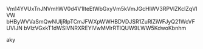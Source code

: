 Vm14YVUxTnJNVmhWV0d4V1lteEtWbGxyVm5kVmJGcHlWV3RPVlZKclZqVlVW
bHByWVVaSmQwNUljRlpTCmJFWXpWWHBDVDJSR1ZuRlZiWFJyQ21WcVFUVlJN
bVIzVGxkT1dWSlVNRXREYlVwMVlrRTlQUW9LWW5KdwoKbnhm

aky